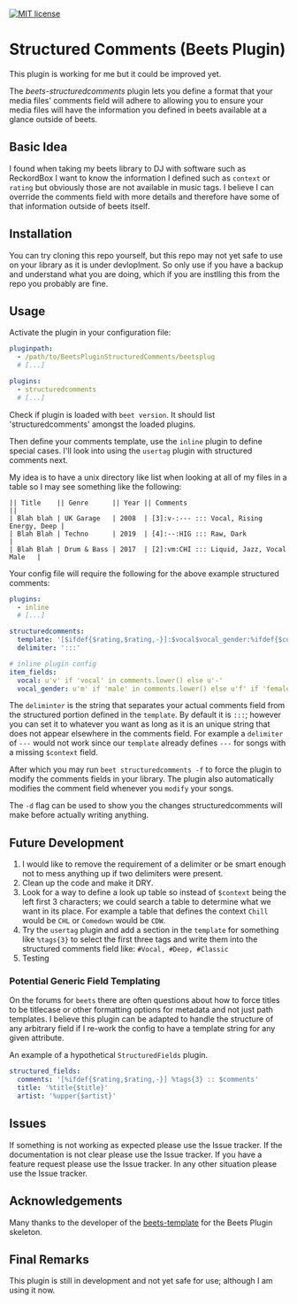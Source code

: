 [![MIT license](https://img.shields.io/badge/License-MIT-blue.svg)](LICENSE.txt)

# Structured Comments (Beets Plugin)

This plugin is working for me but it could be improved yet.

The *beets-structuredcomments* plugin lets you define a format that your media files' comments field will adhere to allowing you to ensure your media files will have the information you defined in beets available at a glance outside of beets.


## Basic Idea

I found when taking my beets library to DJ with software such as ReckordBox I want to know the information I defined such as `context` or `rating` but obviously those are not available in music tags. I believe I can override the comments field with more details and therefore have some of that information outside of beets itself.

## Installation

You can try cloning this repo yourself, but this repo may not yet safe to use on your library as it is under devloplment. So only use if you have a backup and understand what you are doing, which if you are instlling this from the repo you probably are fine.

## Usage
Activate the plugin in your configuration file:

```yaml
pluginpath:
  - /path/to/BeetsPluginStructuredComments/beetsplug
  # [...]

plugins:
  - structuredcomments
  # [...]
```

Check if plugin is loaded with `beet version`. It should list 'structuredcomments' amongst the loaded plugins.

Then define your comments template, use the `inline` plugin to define special cases. I'll look into using the `usertag` plugin with structured comments next.

My idea is to have a unix directory like list when looking at all of my files in a table so I may see something like the following:

```
|| Title    || Genre      || Year || Comments                                 ||
| Blah blah | UK Garage   | 2008  | [3]:v-:--- ::: Vocal, Rising Energy, Deep |
| Blah Blah | Techno      | 2019  | [4]:--:HIG ::: Raw, Dark                  |
| Blah Blah | Drum & Bass | 2017  | [2]:vm:CHI ::: Liquid, Jazz, Vocal Male   |
```

Your config file will require the following for the above example structured comments:

```yaml
plugins:
  - inline
  # [...]

structuredcomments:
  template: '[$ifdef{$rating,$rating,-}]:$vocal$vocal_gender:%ifdef{$context,%left{%upper{$context}, 3},---}'
  delimiter: ':::'

# inline plugin config
item_fields:
  vocal: u'v' if 'vocal' in comments.lower() else u'-'
  vocal_gender: u'm' if 'male' in comments.lower() else u'f' if 'female' in comments.lower() else u'-'
```

The `deliminter` is the string that separates your actual comments field from the structured portion defined in the `template`. By default it is `:::`; however you can set it to whatever you want as long as it is an unique string that does not appear elsewhere in the comments field. For example a `delimiter` of `---` would not work since our `template` already defines `---` for songs with a missing `$context` field.  

After which you may run `beet structuredcomments -f` to force the plugin to modify the comments fields in your library. The plugin also automatically modifies the comment field whenever you `modify` your songs. 

The `-d` flag can be used to show you the changes structuredcomments will make before actually writing anything.

## Future Development

1. I would like to remove the requirement of a delimiter or be smart enough not to mess anything up if two delimiters were present.
2. Clean up the code and make it DRY.
3. Look for a way to define a look up table so instead of `$context` being the left first 3 characters; we could search a table to determine what we want in its place. For example a table that defines the context `Chill` would be `CHL` or `Comedown` would be `CDW`.
4. Try the `usertag` plugin and add a section in the `template` for something like `%tags{3}` to select the first three tags and write them into the structured comments field like: `#Vocal, #Deep, #Classic`
5. Testing


### Potential Generic Field Templating

On the forums for `beets` there are often questions about how to force titles to be titlecase or other formatting options for metadata and not just path templates. I believe this plugin can be adapted to handle the structure of any arbitrary field if I re-work the config to have a template string for any given attribute.

An example of a hypothetical `StructuredFields` plugin.

```yaml
structured_fields:
  comments: '[%ifdef{$rating,$rating,-}] %tags{3} :: $comments'
  title: '%title{$title}'
  artist: '%upper{$artist}'
```


## Issues
If something is not working as expected please use the Issue tracker.
If the documentation is not clear please use the Issue tracker.
If you have a feature request please use the Issue tracker.
In any other situation please use the Issue tracker.


## Acknowledgements
Many thanks to the developer of the [beets-template](https://github.com/adamjakab/BeetsPluginTemplate) for the Beets Plugin skeleton.


## Final Remarks
This plugin is still in development and not yet safe for use; although I am using it now.
